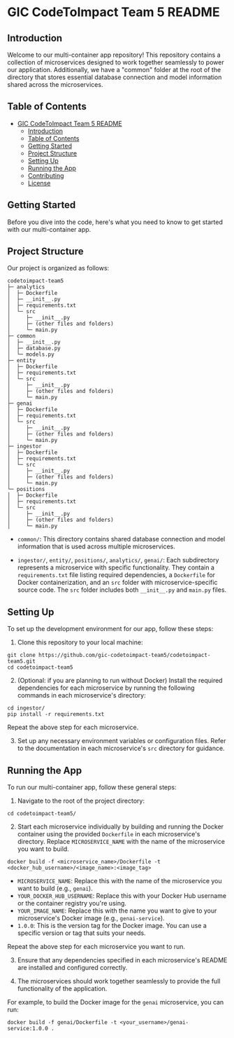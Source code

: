 # GIC CodeToImpact Team 5 README

## Introduction

Welcome to our multi-container app repository! This repository contains a collection of microservices designed to work together seamlessly to power our application. Additionally, we have a "common" folder at the root of the directory that stores essential database connection and model information shared across the microservices.

## Table of Contents

- [GIC CodeToImpact Team 5 README](#gic-codetoimpact-team-5-readme)
  - [Introduction](#introduction)
  - [Table of Contents](#table-of-contents)
  - [Getting Started](#getting-started)
  - [Project Structure](#project-structure)
  - [Setting Up](#setting-up)
  - [Running the App](#running-the-app)
  - [Contributing](#contributing)
  - [License](#license)

## Getting Started

Before you dive into the code, here's what you need to know to get started with our multi-container app.

## Project Structure

Our project is organized as follows:


```
codetoimpact-team5
├─ analytics
│  ├─ Dockerfile
│  ├─ __init__.py
│  ├─ requirements.txt
│  └─ src
│     ├─ __init__.py
│     ├─ (other files and folders)
│     └─ main.py
├─ common
│  ├─ __init__.py
│  ├─ database.py
│  └─ models.py
├─ entity
│  ├─ Dockerfile
│  ├─ requirements.txt
│  └─ src
│     ├─ __init__.py
│     ├─ (other files and folders)
│     └─ main.py
├─ genai
│  ├─ Dockerfile
│  ├─ requirements.txt
│  └─ src
│     ├─ __init__.py
│     ├─ (other files and folders)
│     └─ main.py
├─ ingestor
│  ├─ Dockerfile
│  ├─ requirements.txt
│  └─ src
│     ├─ __init__.py
│     ├─ (other files and folders)
│     └─ main.py
└─ positions
│  ├─ Dockerfile
│  ├─ requirements.txt
│  └─ src
│     ├─ __init__.py
│     ├─ (other files and folders)
│     └─ main.py

```


- `common/`: This directory contains shared database connection and model information that is used across multiple microservices.

- `ingestor/`, `entity/`, `positions/`, `analytics/`, `genai/`: Each subdirectory represents a microservice with specific functionality. They contain a `requirements.txt` file listing required dependencies, a `Dockerfile` for Docker containerization, and an `src` folder with microservice-specific source code. The `src` folder includes both `__init__.py` and `main.py` files.

## Setting Up

To set up the development environment for our app, follow these steps:

1. Clone this repository to your local machine:

```
git clone https://github.com/gic-codetoimpact-team5/codetoimpact-team5.git
cd codetoimpact-team5
```

2. (Optional: if you are planning to run without Docker) Install the required dependencies for each microservice by running the following commands in each microservice's directory:

```
cd ingestor/
pip install -r requirements.txt
```

Repeat the above step for each microservice.

3. Set up any necessary environment variables or configuration files. Refer to the documentation in each microservice's `src` directory for guidance.

## Running the App

To run our multi-container app, follow these general steps:

1. Navigate to the root of the project directory:

```
cd codetoimpact-team5/
```

2. Start each microservice individually by building and running the Docker container using the provided `Dockerfile` in each microservice's directory. Replace `MICROSERVICE_NAME` with the name of the microservice you want to build.

```
docker build -f <microservice_name>/Dockerfile -t <docker_hub_username>/<image_name>:<image_tag>
```

- `MICROSERVICE_NAME`: Replace this with the name of the microservice you want to build (e.g., `genai`).
- `YOUR_DOCKER_HUB_USERNAME`: Replace this with your Docker Hub username or the container registry you're using.
- `YOUR_IMAGE_NAME`: Replace this with the name you want to give to your microservice's Docker image (e.g., `genai-service`).
- `1.0.0`: This is the version tag for the Docker image. You can use a specific version or tag that suits your needs.

Repeat the above step for each microservice you want to run.

3. Ensure that any dependencies specified in each microservice's README are installed and configured correctly.

4. The microservices should work together seamlessly to provide the full functionality of the application.

For example, to build the Docker image for the `genai` microservice, you can run:

```
docker build -f genai/Dockerfile -t <your_username>/genai-service:1.0.0 .
```

